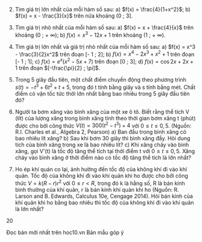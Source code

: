 2. Tìm giá trị lớn nhất của mỗi hàm số sau:
   a) $f(x) = \frac{4}{1+x^2}$;
   b) $f(x) = x - \frac{3}{x}$ trên nửa khoảng (0 ; 3].

3. Tìm giá trị nhỏ nhất của mỗi hàm số sau:
   a) $f(x) = x + \frac{4}{x}$ trên khoảng (0 ; + ∞);
   b) $f(x) = x^3 - 12x + 1$ trên khoảng (1 ; + ∞).

4. Tìm giá trị lớn nhất và giá trị nhỏ nhất của mỗi hàm số sau:
   a) $f(x) = x^3 - \frac{3}{2}x^2$ trên đoạn [- 1 ; 2];
   b) $f(x) = x^4 - 2x^3 + x^2 + 1$ trên đoạn [- 1 ; 1];
   c) $f(x) = e^x (x^2 - 5x + 7)$ trên đoạn [0 ; 3];
   d) $f(x) = \cos 2x + 2x + 1$ trên đoạn $[-\frac{\pi}{2} ; \pi]$.

5. Trong 5 giây đầu tiên, một chất điểm chuyển động theo phương trình
   $s(t) = - t^3 + 6t^2 + t + 5$,
   trong đó t tính bằng giây và s tính bằng mét. Chất điểm có vận tốc tức thời lớn nhất bằng bao nhiêu trong 5 giây đầu tiên đó?

6. Người ta bơm xăng vào bình xăng của một xe ô tô. Biết rằng thể tích V (lít) của lượng xăng trong bình xăng tính theo thời gian bơm xăng t (phút) được cho bởi công thức
   $V(t) = 300(t^2 - t^3) + 4$ với $0 \leq t \leq 0,5$.
   (Nguồn: R.I. Charles et al., Algebra 2, Pearson)
   a) Ban đầu trong bình xăng có bao nhiêu lít xăng?
   b) Sau khi bơm 30 giây thì bình xăng đầy. Hỏi dung tích của bình xăng trong xe là bao nhiêu lít?
   c) Khi xăng chảy vào bình xăng, gọi V'(t) là tốc độ tăng thể tích tại thời điểm t với $0 \leq t \leq 0,5$. Xăng chảy vào bình xăng ở thời điểm nào có tốc độ tăng thể tích là lớn nhất?

7. Ho ép khí quán co lại, ảnh hưởng đến tốc độ của không khí đi vào khí quản. Tốc độ của không khí đi vào khí quản khi ho được cho bởi công thức
   $V = k(R - r)r^2$ với $0 \leq r < R$,
   trong đó k là hằng số, R là bán kính bình thường của khí quản, r là bán kính khí quản khi ho (Nguồn: R. Larson and B. Edwards, Calculus 10e, Cengage 2014). Hỏi bán kính của khí quản khi ho bằng bao nhiêu thì tốc độ của không khí đi vào khí quản là lớn nhất?

20

Đọc bản mới nhất trên hoc10.vn                                                                                                                                                                                                         Bản mẫu góp ý